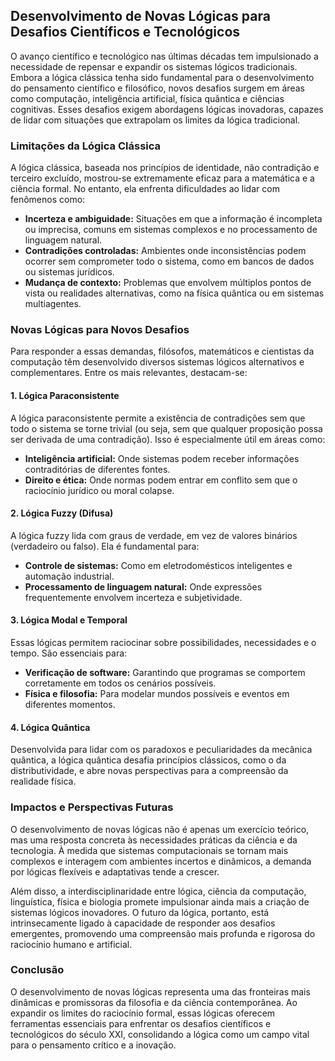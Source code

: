 ## Desenvolvimento de Novas Lógicas para Desafios Científicos e Tecnológicos

O avanço científico e tecnológico nas últimas décadas tem impulsionado a necessidade de repensar e expandir os sistemas lógicos tradicionais. Embora a lógica clássica tenha sido fundamental para o desenvolvimento do pensamento científico e filosófico, novos desafios surgem em áreas como computação, inteligência artificial, física quântica e ciências cognitivas. Esses desafios exigem abordagens lógicas inovadoras, capazes de lidar com situações que extrapolam os limites da lógica tradicional.

### Limitações da Lógica Clássica

A lógica clássica, baseada nos princípios de identidade, não contradição e terceiro excluído, mostrou-se extremamente eficaz para a matemática e a ciência formal. No entanto, ela enfrenta dificuldades ao lidar com fenômenos como:

- **Incerteza e ambiguidade:** Situações em que a informação é incompleta ou imprecisa, comuns em sistemas complexos e no processamento de linguagem natural.
- **Contradições controladas:** Ambientes onde inconsistências podem ocorrer sem comprometer todo o sistema, como em bancos de dados ou sistemas jurídicos.
- **Mudança de contexto:** Problemas que envolvem múltiplos pontos de vista ou realidades alternativas, como na física quântica ou em sistemas multiagentes.

### Novas Lógicas para Novos Desafios

Para responder a essas demandas, filósofos, matemáticos e cientistas da computação têm desenvolvido diversos sistemas lógicos alternativos e complementares. Entre os mais relevantes, destacam-se:

#### 1. **Lógica Paraconsistente**

A lógica paraconsistente permite a existência de contradições sem que todo o sistema se torne trivial (ou seja, sem que qualquer proposição possa ser derivada de uma contradição). Isso é especialmente útil em áreas como:

- **Inteligência artificial:** Onde sistemas podem receber informações contraditórias de diferentes fontes.
- **Direito e ética:** Onde normas podem entrar em conflito sem que o raciocínio jurídico ou moral colapse.

#### 2. **Lógica Fuzzy (Difusa)**

A lógica fuzzy lida com graus de verdade, em vez de valores binários (verdadeiro ou falso). Ela é fundamental para:

- **Controle de sistemas:** Como em eletrodomésticos inteligentes e automação industrial.
- **Processamento de linguagem natural:** Onde expressões frequentemente envolvem incerteza e subjetividade.

#### 3. **Lógica Modal e Temporal**

Essas lógicas permitem raciocinar sobre possibilidades, necessidades e o tempo. São essenciais para:

- **Verificação de software:** Garantindo que programas se comportem corretamente em todos os cenários possíveis.
- **Física e filosofia:** Para modelar mundos possíveis e eventos em diferentes momentos.

#### 4. **Lógica Quântica**

Desenvolvida para lidar com os paradoxos e peculiaridades da mecânica quântica, a lógica quântica desafia princípios clássicos, como o da distributividade, e abre novas perspectivas para a compreensão da realidade física.

### Impactos e Perspectivas Futuras

O desenvolvimento de novas lógicas não é apenas um exercício teórico, mas uma resposta concreta às necessidades práticas da ciência e da tecnologia. À medida que sistemas computacionais se tornam mais complexos e interagem com ambientes incertos e dinâmicos, a demanda por lógicas flexíveis e adaptativas tende a crescer.

Além disso, a interdisciplinaridade entre lógica, ciência da computação, linguística, física e biologia promete impulsionar ainda mais a criação de sistemas lógicos inovadores. O futuro da lógica, portanto, está intrinsecamente ligado à capacidade de responder aos desafios emergentes, promovendo uma compreensão mais profunda e rigorosa do raciocínio humano e artificial.

### Conclusão

O desenvolvimento de novas lógicas representa uma das fronteiras mais dinâmicas e promissoras da filosofia e da ciência contemporânea. Ao expandir os limites do raciocínio formal, essas lógicas oferecem ferramentas essenciais para enfrentar os desafios científicos e tecnológicos do século XXI, consolidando a lógica como um campo vital para o pensamento crítico e a inovação.